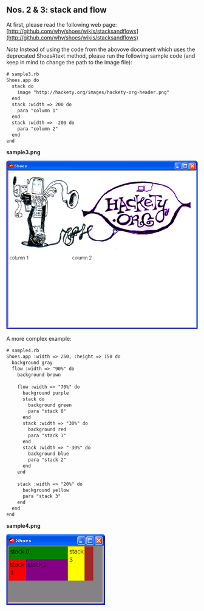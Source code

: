 Nos. 2 & 3: stack and flow
---------------------

At first, please read the following web page:
[http://github.com/why/shoes/wikis/stacksandflows](http://github.com/why/shoes/wikis/stacksandflows)

*Note* Instead of using the code from the abovove document which uses the deprecated Shoes#text method, please run the following sample code (and keep in mind to change the path to the image file):

	# sample3.rb
	Shoes.app do
	  stack do
	    image "http://hackety.org/images/hackety-org-header.png"
	  end
	  stack :width => 200 do
	    para "column 1"
	  end
	  stack :width => -200 do
	    para "column 2"
	  end
	end

**sample3.png**

![sample3.png](http://github.com/ashbb/shoes_tutorial_html/raw/master/images/sample3.png)

A more complex example:

	# sample4.rb
	Shoes.app :width => 250, :height => 150 do
	  background gray
	  flow :width => "90%" do
	    background brown
	    
	    flow :width => "70%" do
	      background purple
	      stack do
	        background green
	        para "stack 0"
	      end
	      stack :width => "30%" do
	        background red
	        para "stack 1"
	      end
	      stack :width => "-30%" do
	        background blue
	        para "stack 2"
	      end
	    end
	    
	    stack :width => "20%" do
	      background yellow
	      para "stack 3"
	    end
	  end
	end
	      

**sample4.png**

![sample4.png](http://github.com/ashbb/shoes_tutorial_html/raw/master/images/sample4.png)

